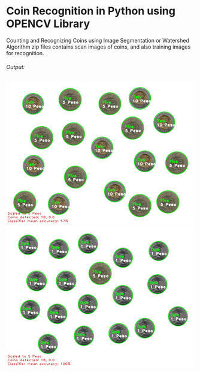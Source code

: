 # Coin Recognition in Python using OPENCV Library

Counting and Recognizing Coins using Image Segmentation or Watershed Algorithm zip files contains scan images of coins, and also training images for recognition. 

###### Output:
![FP1_output.jpg](https://github.com/reymundvirtus/Coin_Recognition/blob/main/FP1_output.jpg?raw=true)
![FP2_output.jpg](https://github.com/reymundvirtus/Coin_Recognition/blob/main/FP2_output.jpg?raw=true)
